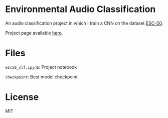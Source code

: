 # Environmental Audio Classification

An audio classification project in which I train a CNN on the dataset [ESC-50](https://github.com/karolpiczak/ESC-50).

Project page available [here](https://rushatrai.github.io/portfolio/esc50_clf.html).

# Files
`esc50_clf.ipynb`: Project notebook

`checkpoint`: Best model checkpoint

# License
MIT

